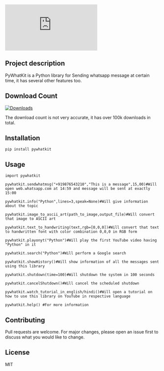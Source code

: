 ![alt text](http://img.dafont.com/preview.php?text=PyWhatKit&ttf=samarkan0&ext=1&size=41&psize=l&y=52)

## Project description

PyWhatKit is a Python library for Sending whatsapp message at certain time, it has several other features too.
## Download Count

[![Downloads](https://pepy.tech/badge/pywhatkit/month)](https://pepy.tech/project/pywhatkit/month)

The download count is not very accurate, it has over 100k downloads in total. 

## Installation
```
pip install pywhatkit
````
## Usage
```
import pywhatkit

pywhatkit.sendwhatmsg("+919876543210","This is a message",15,00)#Will open web.whatsapp.com at 14:59 and message will be sent at exactly 15:00

pywhatkit.info("Python",lines=3,speak=None)#Will give information about the topic

pywhatkit.image_to_ascii_art(path_to_image,output_file)#Will convert that image to ASCII art

pywhatkit.text_to_handwriting(text,rgb=[0,0,0])#Will convert that text to handwritten font with color combination 0,0,0 in RGB form

pywhatkit.playonyt("Python")#Will play the first YouTube video having "Python" in it

pywhatkit.search("Python")#Will perform a Google search

pywhatkit.showHistory()#Will show information of all the messages sent using this library

pywhatkit.shutdown(time=100)#Will shutdown the system in 100 seconds

pywhatkit.cancelShutdown()#Will cancel the scheduled shutdown

pywhatkit.watch_tutorial_in_english/hindi()#Will open a tutorial on how to use this library on YouTube in respective language

pywhatkit.help() #For more information
```
## Contributing
Pull requests are welcome. For major changes, please open an issue first to discuss what you would like to change.

## License
MIT

